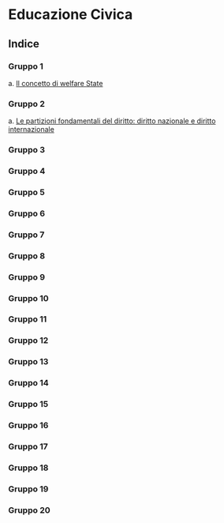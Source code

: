 # Educazione Civica

## Indice

### Gruppo 1

a. [Il concetto di welfare State](1a.md)

### Gruppo 2

a. [Le partizioni fondamentali del diritto: diritto nazionale e diritto internazionale](2a.md)

### Gruppo 3

### Gruppo 4

### Gruppo 5

### Gruppo 6

### Gruppo 7

### Gruppo 8

### Gruppo 9

### Gruppo 10

### Gruppo 11

### Gruppo 12

### Gruppo 13

### Gruppo 14

### Gruppo 15

### Gruppo 16

### Gruppo 17

### Gruppo 18

### Gruppo 19

### Gruppo 20
